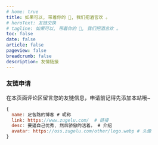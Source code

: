 ```yaml
---
# home: true
title: 如果可以, 带着你的 🔗, 我们把酒言欢 。
# heroText: 友链交换
# tagline: 如果可以, 带着你的 🔗, 我们把酒言欢 。
toc: false
date: false
article: false
pageview: false
breadcrumb: false
description: 友情链接
---
```


<LinkList />

<script setup lang="ts">
import LinkList from "@LinkList";
</script>


### 友链申请
在本页面评论区留言您的友链信息，申请前记得先添加本站哦~
```js
{
  name: 足各路的博客 # 昵称
  link: https://www.zugelu.com/  # 链接
  desc: 要逼自己优秀, 然后骄傲的活着。 # 介绍
  avatar: https://oss.zugelu.com/other/logo.webp # 头像
}
```

<!-- <CommentService /> -->
